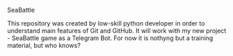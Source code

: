 SeaBattle

This repository was created by low-skill python developer in order to understand main features of Git and GitHub.
It will work with my new project - SeaBattle game as a Telegram Bot.
For now it is nothyng but a training material, but who knows?
